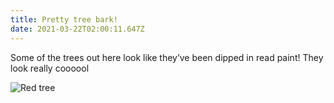 ```yaml
---
title: Pretty tree bark!
date: 2021-03-22T02:00:11.647Z
---
```

Some of the trees out here look like they’ve been dipped in read paint! They look really coooool

![Red tree](/images/1466d967-a534-40c1-ab49-244b61fbf19a.jpeg "Paint dipped tree")